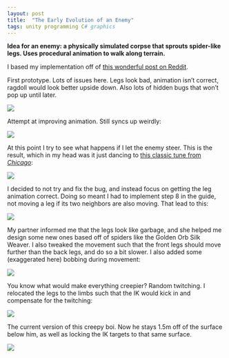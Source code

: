 ```yaml
---
layout: post
title:  "The Early Evolution of an Enemy"
tags: unity programming C# graphics
---
```

**Idea for an enemy: a physically simulated corpse that sprouts spider-like legs. Uses procedural animation to walk along terrain.**

I based my implementation off of [this wonderful post on Reddit](https://www.reddit.com/r/Unity3D/comments/fqabkx/i_tried_to_explain_procedural_animation_in_10/).

First prototype. Lots of issues here. Legs look bad, animation isn’t correct, ragdoll would look better upside down. Also lots of hidden bugs that won’t pop up until later.

![](/blog/assets/images/tumblr_3e48e0dca90ac463fb23d311cf917763_1420b096_540.gif)

Attempt at improving animation. Still syncs up weirdly:

![](/blog/assets/images/tumblr_48ccad1a3b60528ad2667accdf2c4423_faf951e6_540.gif)

At this point I try to see what happens if I let the enemy steer. This is the result, which in my head was it just dancing to [this classic tune from _Chicago_](https://youtu.be/C9dFKRZ8EbU?t=82):

![](/blog/assets/images/tumblr_cee6a2bc9fd96011b9a32a735069c926_b00b836d_540.gif)

I decided to not try and fix the bug, and instead focus on getting the leg animation correct. Doing so meant I had to implement step 8 in the guide, not moving a leg if its two neighbors are also moving. That lead to this:

![](/blog/assets/images/tumblr_dae3b85bbaa4302f40e818aa59bde481_6d578edc_540.gif)

My partner informed me that the legs look like garbage, and she helped me design some new ones based off of spiders like the Golden Orb Silk Weaver. I also tweaked the movement such that the front legs should move further than the back legs, and do so a bit slower. I also added some (exaggerated here) bobbing during movement:

![](/blog/assets/images/tumblr_e8e1bc812df7c79c339919f40a7793e7_7f57b667_540.gif)

You know what would make everything creepier? Random twitching. I relocated the legs to the limbs such that the IK would kick in and compensate for the twitching:

![](/blog/assets/images/tumblr_acb8b496bd1238bdcb5f7e7245a53c36_68ab62bc_540.gif)

The current version of this creepy boi. Now he stays 1.5m off of the surface below him, as well as locking the IK targets to that same surface.

![](/blog/assets/images/tumblr_ddd1033fab01635096104cc2c98967ae_40eb8e6d_540.gif)